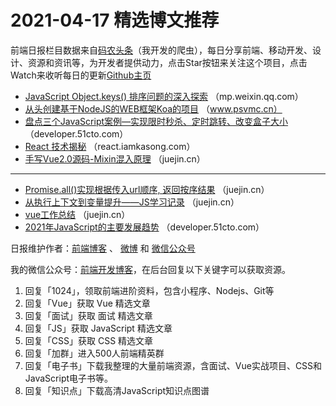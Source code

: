 # 2021-04-17 精选博文推荐

前端日报栏目数据来自[码农头条](http://hao.caibaojian.com.cn/)（我开发的爬虫），每日分享前端、移动开发、设计、资源和资讯等，为开发者提供动力，点击Star按钮来关注这个项目，点击Watch来收听每日的更新[Github主页](https://github.com/kujian/frontendDaily)
* [JavaScript Object.keys() 排序问题的深入探索](https://mp.weixin.qq.com/s?__biz=MzkyOTIxMDAzNw==&mid=2247486850&idx=1&sn=c9c2d7abf70a52d67d43a310dcd8e28f) （mp.weixin.qq.com）
* [从头创建基于NodeJS的WEB框架Koa的项目](https://www.psvmc.cn/article/2021-04-11-nodejs-koa2.html) （www.psvmc.cn）
* [盘点三个JavaScript案例—实现限时秒杀、定时跳转、改变盒子大小](https://developer.51cto.com/art/202104/657725.htm) （developer.51cto.com）
* [React 技术揭秘](https://react.iamkasong.com/) （react.iamkasong.com）
* [手写Vue2.0源码-Mixin混入原理](https://juejin.cn/post/6951671158198501383) （juejin.cn）

***
* [Promise.all()实现根据传入url顺序, 返回按序结果](https://juejin.cn/post/6951652150535520264) （juejin.cn）
* [从执行上下文到变量提升——JS学习记录](https://juejin.cn/post/6951640533269741575) （juejin.cn）
* [vue工作总结](https://juejin.cn/post/6951637281878851592) （juejin.cn）
* [2021年JavaScript的主要发展趋势](https://developer.51cto.com/art/202104/657695.htm) （developer.51cto.com）

日报维护作者：[前端博客](http://caibaojian.com.cn/) 、 [微博](http://weibo.com/kujian) 和 [微信公众号](https://open.weixin.qq.com/qr/code?username=caibaojian_com)

我的微信公众号：[前端开发博客](https://open.weixin.qq.com/qr/code?username=caibaojian_com)，在后台回复以下关键字可以获取资源。

1. 回复「1024」，领取前端进阶资料，包含小程序、Nodejs、Git等
2. 回复「Vue」获取 Vue 精选文章
3. 回复「面试」获取 面试 精选文章
4. 回复「JS」获取 JavaScript 精选文章
5. 回复「CSS」获取 CSS 精选文章
6. 回复「加群」进入500人前端精英群
7. 回复「电子书」下载我整理的大量前端资源，含面试、Vue实战项目、CSS和JavaScript电子书等。
8. 回复「知识点」下载高清JavaScript知识点图谱